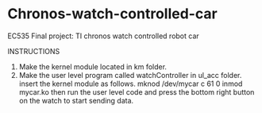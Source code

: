 # Chronos-watch-controlled-car

EC535 Final project: TI chronos watch controlled robot car

INSTRUCTIONS

1. Make the kernel module located in km folder. 
2. Make the user level program called watchController in ul_acc folder. 
	insert the kernel module as follows.
	mknod /dev/mycar c 61 0
	inmod mycar.ko
then run the user level code and press the bottom right button on the watch to start sending data. 
